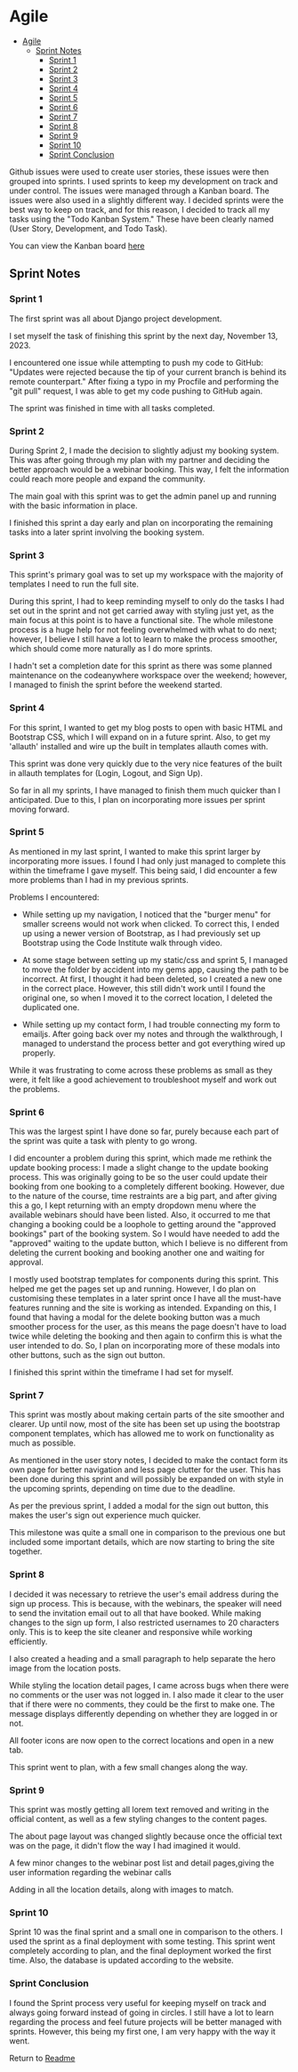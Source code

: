 # Agile

- [Agile](#agile)
  - [Sprint Notes](#sprint-notes)
    - [Sprint 1](#sprint-1)
    - [Sprint 2](#sprint-2)
    - [Sprint 3](#sprint-3)
    - [Sprint 4](#sprint-4)
    - [Sprint 5](#sprint-5)
    - [Sprint 6](#sprint-6)
    - [Sprint 7](#sprint-7)
    - [Sprint 8](#sprint-8)
    - [Sprint 9](#sprint-9)
    - [Sprint 10](#sprint-10)
    - [Sprint Conclusion](#sprint-conclusion)

Github issues were used to create user stories, these issues were then grouped into sprints. I used sprints to keep my development on track and under control. The issues were managed through a Kanban board.
The issues were also used in a slightly different way. I decided sprints were the best way to keep on track, and for this reason, I decided to track all my tasks using the "Todo Kanban System." These have been clearly named (User Story, Development, and Todo Task).

You can view the Kanban board [here](https://github.com/users/Antonyeaster/projects/6)

## Sprint Notes

### Sprint 1

The first sprint was all about Django project development.

I set myself the task of finishing this sprint by the next day, November 13, 2023.

I encountered one issue while attempting to push my code to GitHub: "Updates were rejected because the tip of your current branch is behind its remote counterpart." After fixing a typo in my Procfile and performing the "git pull" request, I was able to get my code pushing to GitHub again.

The sprint was finished in time with all tasks completed.

### Sprint 2

During Sprint 2, I made the decision to slightly adjust my booking system. This was after going through my plan with my partner and deciding the better approach would be a webinar booking. This way, I felt the information could reach more people and expand the community.

The main goal with this sprint was to get the admin panel up and running with the basic information in place.

I finished this sprint a day early and plan on incorporating the remaining tasks into a later sprint involving the booking system.

### Sprint 3

This sprint's primary goal was to set up my workspace with the majority of templates I need to run the full site.

During this sprint, I had to keep reminding myself to only do the tasks I had set out in the sprint and not get carried away with styling just yet, as the main focus at this point is to have a functional site. The whole milestone process is a huge help for not feeling overwhelmed with what to do next; however, I believe I still have a lot to learn to make the process smoother, which should come more naturally as I do more sprints.

I hadn't set a completion date for this sprint as there was some planned maintenance on the codeanywhere workspace over the weekend; however, I managed to finish the sprint before the weekend started.

### Sprint 4

For this sprint, I wanted to get my blog posts to open with basic HTML and Bootstrap CSS, which I will expand on in a future sprint. Also, to get my 'allauth' installed and wire up the built in templates allauth comes with.

This sprint was done very quickly due to the very nice features of the built in allauth templates for (Login, Logout, and Sign Up).

So far in all my sprints, I have managed to finish them much quicker than I anticipated. Due to this, I plan on incorporating more issues per sprint moving forward.

### Sprint 5

As mentioned in my last sprint, I wanted to make this sprint larger by incorporating more issues. I found I had only just managed to complete this within the timeframe I gave myself. This being said, I did encounter a few more problems than I had in my previous sprints.

Problems I encountered:

* While setting up my navigation, I noticed that the "burger menu" for smaller screens would not work when clicked. To correct this, I ended up using a newer version of Bootstrap, as I had previously set up Bootstrap using the Code Institute walk through video.

* At some stage between setting up my static/css and sprint 5, I managed to move the folder by accident into my gems app, causing the path to be incorrect. At first, I thought it had been deleted, so I created a new one in the correct place. However, this still didn't work until I found the original one, so when I moved it to the correct location, I deleted the duplicated one.

* While setting up my contact form, I had trouble connecting my form to emailjs. After going back over my notes and through the walkthrough, I managed to understand the process better and got everything wired up properly.

While it was frustrating to come across these problems as small as they were, it felt like a good achievement to troubleshoot myself and work out the problems.

### Sprint 6

This was the largest spint I have done so far, purely because each part of the sprint was quite a task with plenty to go wrong.

I did encounter a problem during this sprint, which made me rethink the update booking process:
I made a slight change to the update booking process. This was originally going to be so the user could update their booking from one booking to a completely different booking. However, due to the nature of the course, time restraints are a big part, and after giving this a go, I kept returning with an empty dropdown menu where the available webinars should have been listed. Also, it occurred to me that changing a booking could be a loophole to getting around the "approved bookings" part of the booking system. So I would have needed to add the "approved" waiting to the update button, which I believe is no different from deleting the current booking and booking another one and waiting for approval.

I mostly used bootstrap templates for components during this sprint. This helped me get the pages set up and running. However, I do plan on customising these templates in a later sprint once I have all the must-have features running and the site is working as intended. Expanding on this, I found that having a modal for the delete booking button was a much smoother process for the user, as this means the page doesn't have to load twice while deleting the booking and then again to confirm this is what the user intended to do. So, I plan on incorporating more of these modals into other buttons, such as the sign out button.

I finished this sprint within the timeframe I had set for myself.

### Sprint 7

This sprint was mostly about making certain parts of the site smoother and clearer. Up until now, most of the site has been set up using the bootstrap component templates, which has allowed me to work on functionality as much as possible.

As mentioned in the user story notes, I decided to make the contact form its own page for better navigation and less page clutter for the user. This has been done during this sprint and will possibly be expanded on with style in the upcoming sprints, depending on time due to the deadline.

As per the previous sprint, I added a modal for the sign out button, this makes the user's sign out experience much quicker.

This milestone was quite a small one in comparison to the previous one but included some important details, which are now starting to bring the site together.

### Sprint 8

I decided it was necessary to retrieve the user's email address during the sign up process. This is because, with the webinars, the speaker will need to send the invitation email out to all that have booked. While making changes to the sign up form, I also restricted usernames to 20 characters only. This is to keep the site cleaner and responsive while working efficiently.

I also created a heading and a small paragraph to help separate the hero image from the location posts.

While styling the location detail pages, I came across bugs when there were no comments or the user was not logged in. I also made it clear to the user that if there were no comments, they could be the first to make one. The message displays differently depending on whether they are logged in or not.

All footer icons are now open to the correct locations and open in a new tab.

This sprint went to plan, with a few small changes along the way.

### Sprint 9

This sprint was mostly getting all lorem text removed and writing in the official content, as well as a few styling changes to the content pages.

The about page layout was changed slightly because once the official text was on the page, it didn't flow the way I had imagined it would.

A few minor changes to the webinar post list and detail pages,giving the user information regarding the webinar calls

Adding in all the location details, along with images to match.

### Sprint 10

Sprint 10 was the final sprint and a small one in comparison to the others. I used the sprint as a final deployment with some testing. This sprint went completely according to plan, and the final deployment worked the first time. Also, the database is updated according to the website.

### Sprint Conclusion

I found the Sprint process very useful for keeping myself on track and always going forward instead of going in circles. I still have a lot to learn regarding the process and feel future projects will be better managed with sprints. However, this being my first one, I am very happy with the way it went.

Return to [Readme](/workspaces/gem-explorers/README.md)